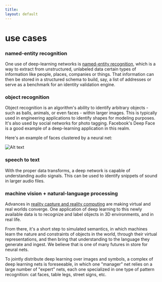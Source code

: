 ```yaml
---
title: 
layout: default
---
```


# use cases

### named-entity recognition

One use of deep-learning networks is [named-entity recognition](https://en.wikipedia.org/wiki/Named-entity_recognition), which is a way to extract from unstructured, unlabeled data certain types of information like people, places, companies or things. That information can then be stored in a structured schema to build, say, a list of addresses or serve as a benchmark for an identity validation engine. 

### object recognition

Object recognition is an algorithm's ability to identify arbitrary objects - such as balls, animals, or even faces - within larger images. This is typically used in engineering applications to identify shapes for modeling purposes. It's also used by social networks for photo tagging. Facebook's Deep Face is a good example of a deep-learning application in this realm. 

Here's an example of faces clustered by a neural net:

![Alt text](../img/faces_tsne.jpg)

### speech to text

With the proper data transforms, a deep network is capable of understanding audio signals. This can be used to identify snippets of sound in larger audio files.

### machine vision + natural-language processing

Advances in [reality capture and reality computing](http://pando.com/2014/02/16/convergence-what-happens-when-virtual-realities-take-over/) are making virtual and real worlds converge. One application of deep learning to this newly available data is to recognize and label objects in 3D environments, and in real life. 

From there, it's a short step to simulated semantics, in which machines learn the nature and constraints of objects in the world, through their virtual representations, and then bring that understanding to the language they generate and ingest. We believe that is one of many futures in store for neural nets. 

To jointly distribute deep learning over images and symbols, a complex of deep learning nets is foreseeable, in which one "manager" net relies on a large number of "expert" nets, each one specialized in one type of pattern recognition: cat faces, table legs, street signs, etc.

